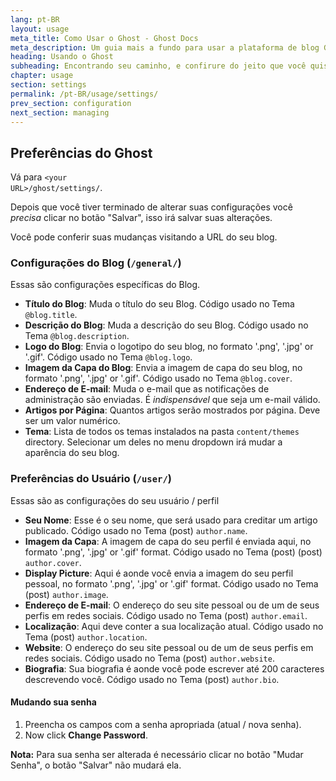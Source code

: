```yaml
---
lang: pt-BR
layout: usage
meta_title: Como Usar o Ghost - Ghost Docs
meta_description: Um guia mais a fundo para usar a plataforma de blog Ghost. Escolheu o Ghost mas não sabe por onde começar? Comece aqui!
heading: Usando o Ghost
subheading: Encontrando seu caminho, e confirure do jeito que você quiser
chapter: usage
section: settings
permalink: /pt-BR/usage/settings/
prev_section: configuration
next_section: managing
---
```


##  Preferências do Ghost <a id="settings"></a>

Vá para <code class="path">&lt;your URL&gt;/ghost/settings/</code>.

Depois que você tiver terminado de alterar suas configurações você *precisa* clicar no botão "Salvar", isso irá salvar suas alterações.

Você pode conferir suas mudanças visitando a URL do seu blog.

### Configurações do Blog (<code class="path">/general/</code>)

Essas são configurações específicas do Blog.

*   **Título do Blog**: Muda o título do seu Blog. Código usado no Tema `@blog.title`.
*   **Descrição do Blog**: Muda a descrição do seu Blog. Código usado no Tema `@blog.description`.
*   **Logo do Blog**: Envia o logotipo do seu blog, no formato '.png', '.jpg' or '.gif'. Código usado no Tema `@blog.logo`.
*   **Imagem da Capa do Blog**: Envia a imagem de capa do seu blog, no formato '.png', '.jpg' or '.gif'. Código usado no Tema `@blog.cover`.
*   **Endereço de E-mail**: Muda o e-mail que as notificações de administração são enviadas. É *indispensável* que seja um e-mail válido.
*   **Artigos por Página**: Quantos artigos serão mostrados por página. Deve ser um valor numérico.
*   **Tema**: Lista de todos os temas instalados na pasta <code class="path">content/themes</code> directory. Selecionar um deles no menu dropdown irá mudar a aparência do seu blog.

### Preferências do Usuário (<code class="path">/user/</code>)

Essas são as configurações do seu usuário / perfil

*   **Seu Nome**: Esse é o seu nome, que será usado para creditar um artigo publicado. Código usado no Tema (post) `author.name`.
*   **Imagem da Capa**: A imagem de capa do seu perfil é enviada aqui, no formato '.png', '.jpg' or '.gif' format. Código usado no Tema (post) (post) `author.cover`.
*   **Display Picture**: Aqui é aonde você envia a imagem do seu perfil pessoal, no formato '.png', '.jpg' or '.gif' format. Código usado no Tema (post) `author.image`.
*   **Endereço de E-mail**: O endereço do seu site pessoal ou de um de seus perfis em redes sociais. Código usado no Tema (post) `author.email`.
*   **Localização**: Aqui deve conter a sua localização atual. Código usado no Tema (post) `author.location`.
*   **Website**: O endereço do seu site pessoal ou de um de seus perfis em redes sociais. Código usado no Tema (post) `author.website`.
*   **Biografia**: Sua biografia é aonde você pode escrever até 200 caracteres descrevendo você. Código usado no Tema (post) `author.bio`.

#### Mudando sua senha

1.  Preencha os campos com a senha apropriada (atual / nova senha).
2.  Now click **Change Password**.
<p class="note">
    <strong>Nota:</strong> Para sua senha ser alterada é necessário clicar no botão "Mudar Senha", o botão "Salvar" não mudará ela.
</p>